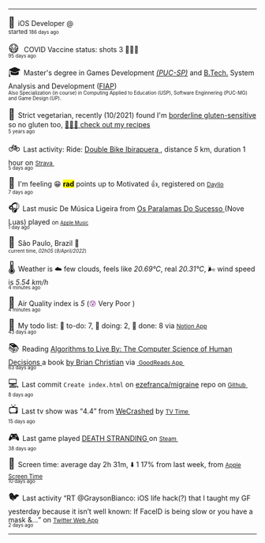 
<hr/>
<p><span style="font-size: 150%" class="darkmode-ignore">💼&nbsp;</span><span class="itemline" id="job"><span class="new-box">iOS Developer @  &nbsp;<br/><sup> started <span style="line-height: 50%;" class="timeText"><small class="text-muted">186 days ago </small></span></sup></span></span></p>
<p><span style="font-size: 150%" class="darkmode-ignore emojiText">😷&nbsp;</span><span class="itemline" id="vaccine"><span class="darkmode-ignore">&nbsp;</span>COVID Vaccine status: shots 3 <span class="darkmode-ignore">💉💉💉</span> &nbsp; <br/><sup><span style="line-height: 50%;" class="timeText"><small class="text-muted">95 days ago </small></span></sup></span></p>
<p><span style="font-size: 150%" class="darkmode-ignore emojiText">🎓&nbsp;</span><span class="itemline" id="studies"><span class="new-box">Master's degree in Games Development <a href="https://www.pucsp.br/pos-graduacao/mestrado-e-doutorado/desenvolvimento-de-jogos-digitais"><var>(PUC-SP)</var></a> and <a href="https://en.wikipedia.org/wiki/Bachelor_of_Technology">B.Tech.</a> System Analysis and Development (<a href="https://en.wikipedia.org/wiki/Faculdade_de_Informática_e_Administração_Paulista">FIAP</a>) &nbsp;<br/><sup><small class="text-muted">Also Specialization (in course) in Computing Applied to Education (USP), Software Enginnering (PUC-MG) and Game Design (UP).</small></sup></span></span></p>
<p><span style="font-size: 150%" class="darkmode-ignore emojiText">🌱&nbsp;</span><span class="itemline" id="cousine"><span class="new-box">Strict vegetarian, recently (10/2021) found I'm <a class="darkmode-ignore" href="https://pubmed.ncbi.nlm.nih.gov/11374684/">borderline gluten-sensitive</a> so no gluten too, <a class="darkmode-ignore" href="https://ezequiel.app/cousine.html"><span class="darkmode-ignore">👨🏻‍🍳 </span> check out my recipes</a>&nbsp; <br/><sup><small class="text-muted">5 years ago </small></sup></span></span></p>
<p><span style="font-size: 150%" class="darkmode-ignore emojiText">🚲&nbsp;</span><span class="itemline" id="strava"><span class="new-box">Last activity: Ride: <a class="darkmode-ignore" href="https://ift.tt/u8oyW1x"> Double Bike Ibirapuera </a>, distance <var>5</var> km, duration 1 hour on <a class="darkmode-ignore" href="https://ift.tt/u8oyW1x"> <small class="darkmode-ignore">Strava&nbsp;</small></a> <br/><sup><span style="line-height: 50%;" class="timeText"><small class="text-muted">5 days ago </small></span></sup></span></span></p>
<p><span style="font-size: 150%" class="darkmode-ignore emojiText">🧠&nbsp;</span><span class="itemline" id="mood"><span class="new-box">I'm feeling <span class="darkmode-ignore">😁</span> <mark><strong>rad</strong></mark> points up to Motivated <span class="darkmode-ignore">👍</span>, registered on <a class="darkmode-ignore" href="https://daylio.net/"><small class="darkmode-ignore">Daylio</small></a>&nbsp; <br/><sup><span style="line-height: 50%;" class="timeText"><small class="text-muted">7 days ago </small></span></sup> </span></span></p>
<p><span style="font-size: 150%" class="darkmode-ignore emojiText">🎧&nbsp;</span><span class="itemline" id="lastfm" style="opacity: 1;"><span class="new-box">Last music De Música Ligeira from <a class="darkmode-ignore" href="https://www.last.fm/music/Os+Paralamas+Do+Sucesso/_/De+M%C3%BAsica+Ligeira"> Os Paralamas Do Sucesso </a> (Nove Luas) played <small>on <a class="darkmode-ignore" href="https://music.apple.com/profile/ezequielapp"><small class="darkmode-ignore">Apple Music</small></a></small>&nbsp; <br/><sup><span style="line-height: 50%;" class="timeText"><small class="text-muted">1 day ago </small></span></sup></span></span></p>
<p><span style="font-size: 150%" class="darkmode-ignore emojiText">📍&nbsp;</span><span class="itemline" id="location" style="opacity: 1;"><span class="new-box">São Paulo, Brazil <span class="darkmode-ignore">🌙</span>  <br/><sup><small class="text-muted"> current time, <var>02h</var><var>05</var> (<var>9/April/2022</var>)</small></sup></span></span></p>
<p><span style="font-size: 150%" class="darkmode-ignore emojiText">🌡&nbsp;</span><span class="itemline" id="weather"><span class="new-box">Weather is <span class="darkmode-ignore">☁️</span> few clouds, feels like <var>20.69°C</var>, real <var>20.31°C</var>, <span class="darkmode-ignore">🌬</span> wind speed is <var> 5.54 km/h</var> <br/><sup><span style="line-height: 50%;" class="timeText"><small class="text-muted">4 minutes ago </small></span></sup></span></span></p>
<p><span style="font-size: 150%" class="darkmode-ignore emojiText">💨&nbsp;</span><span class="itemline" id="airquality"><span class="new-box">Air Quality index is <var>5</var> (<span class="darkmode-ignore" style="color: transparent; text-shadow: 0 0 0#8f3f97"><span class="darkmode-ignore">😰</span></span> Very Poor ) <br/><sup><span style="line-height: 50%;" class="timeText"><small class="text-muted">4 minutes ago </small></span></sup></span></span></p>
<p><span style="font-size: 150%" class="darkmode-ignore emojiText">📝&nbsp;</span><span class="itemline" id="todo" style="opacity: 1;"><span class="new-box">My todo list: <span class="darkmode-ignore">📕</span> to-do: 7, <span class="darkmode-ignore">📒</span> doing: 2, <span class="darkmode-ignore">📗</span> done: 8 via <a href="https://www.notion.so/ezefranca/"><small class="darkmode-ignore">Notion App</small></a>&nbsp; <br/><sup><span style="line-height: 50%;" class="timeText"><small class="text-muted">43 days ago </small></span></sup></span></span></p>
<p><span style="font-size: 150%" class="darkmode-ignore emojiText">📚&nbsp;</span><span class="itemline" id="book" style="opacity: 1;"><span class="new-box">Reading <a class="darkmode-ignore" href="https://www.goodreads.com/book/show/25666050-algorithms-to-live-by"> Algorithms to Live By: The Computer Science of Human Decisions </a> a book <a class="darkmode-ignore" href="https://www.goodreads.com/author/show/4199891.Brian_Christian"> by Brian Christian</a> via <a class="darkmode-ignore" href="https://www.goodreads.com/user/show/21512585"> <small class="darkmode-ignore">&nbsp;GoodReads App&nbsp;</small></a> <br/><sup><span style="line-height: 50%;" class="timeText"><small class="text-muted">63 days ago </small></span></sup></span></span></p>
<p><span style="font-size: 150%" class="darkmode-ignore emojiText">💻&nbsp;</span><span class="itemline" id="github"><span class="new-box">Last commit <code>Create index.html</code> on <a class="darkmode-ignore" href="https://github.com/ezefranca/migraine/commit/bdbadd096d76ff049e8b0ec5ca7701ea2c665bf0"> ezefranca/migraine</a> repo on <a class="darkmode-ignore" href="https://github.com/ezefranca/migraine/commit/bdbadd096d76ff049e8b0ec5ca7701ea2c665bf0"> <small class="darkmode-ignore">Github</small> </a>&nbsp; <br/><sup><span style="line-height: 50%;" class="timeText"><small class="text-muted">8 days ago </small></span></sup></span></span></p>
<p><span style="font-size: 150%" class="darkmode-ignore emojiText">📺&nbsp;</span><span class="itemline" id="tv" style="opacity: 1;"><span class="new-box">Last tv show was <q class="markquote">4.4</q> from <a class="darkmode-ignore" href="https://www.tvtime.com/en/show/393499/episode/8954078 ">WeCrashed</a> by <a class="darkmode-ignore" href="https://www.tvtime.com/en/show/393499/episode/8954078 "><small class="darkmode-ignore">TV Time </small></a>&nbsp; <br/><sup><span style="line-height: 50%;" class="timeText"><small class="text-muted">15 days ago </small></span></sup></span></span></p>
<p><span style="font-size: 150%" class="darkmode-ignore emojiText">🎮&nbsp;</span><span class="itemline" id="steam" style="opacity: 1;"><span class="new-box">Last game played <a class="darkmode-ignore" href="https://store.steampowered.com/app/1316286541 "> DEATH STRANDING </a> on <a class="darkmode-ignore" href="https://steamcommunity.com/id/ezequielapp/ "><small class="darkmode-ignore">Steam </small></a>&nbsp;  <br/><sup><span style="line-height: 50%;" class="timeText"><small class="text-muted">38 days ago </small></span></sup></span></span></p>
<p><span style="font-size: 150%" class="darkmode-ignore emojiText">📱&nbsp;</span><span class="itemline" id="screentime"><span class="new-box">Screen time: average day 2h 31m,  <span class="darkmode-ignore">⬇️</span> 1 17% from last week, from <a href="https://twitter.com/ezefranca/status/1488891719399710722"><small class="darkmode-ignore">Apple Screen Time</small></a>&nbsp; <br/><sup><span style="line-height: 50%;" class="timeText"><small class="text-muted">10 days ago </small></span></sup></span></span></p>
<p><span style="font-size: 150%" class="darkmode-ignore emojiText">🐦&nbsp;</span><span class="itemline" id="twitter"><span class="new-box">Last activity <q class="markquote">RT @GraysonBianco: iOS life hack(?) that I taught my GF yesterday because it isn’t well known:
If FaceID is being slow or you have a mask &amp;…</q> on <a class="darkmode-ignore" href="https://twitter.com/ezefranca/status/1511830998341898241"> <small class="darkmode-ignore">Twitter Web App</small></a>&nbsp;   <br/><sup><span style="line-height: 50%;" class="timeText"><small class="text-muted">2 days ago </small></span></sup></span></span></p>
<hr/>
